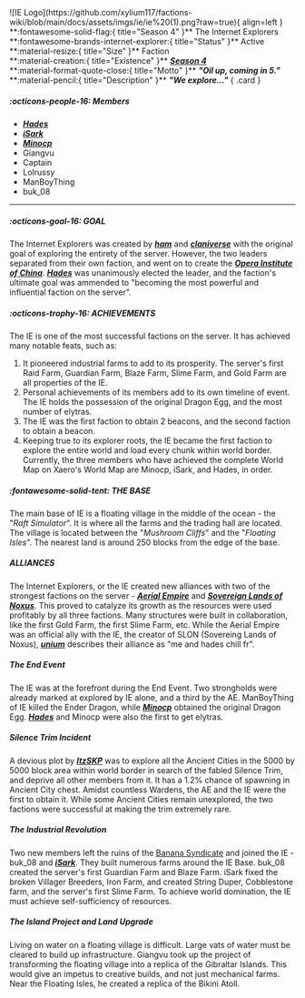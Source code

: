 <div class="grid" markdown>
![IE Logo](https://github.com/xylium117/factions-wiki/blob/main/docs/assets/imgs/ie/ie%20(1).png?raw=true){ align=left }
**:fontawesome-solid-flag:{ title="Season 4" }** The Internet Explorers<br>
**:fontawesome-brands-internet-explorer:{ title="Status" }** Active<br>
**:material-resize:{ title="Size" }** Faction<br>
**:material-creation:{ title="Existence" }** <b><i><a href="../seasons/s4.md">Season 4</a></i></b>  <br>
**:material-format-quote-close:{ title="Motto" }** <b><i>"Oil up, coming in 5."</i></b><br>
**:material-pencil:{ title="Description" }** <b><i>"We explore..."</i></b>  
{ .card }
</div>

##### :octicons-people-16: Members
- <b><i><a href="/players/hades.md">Hades</a></i></b>  <br>
- <b><i><a href="/players/isark.md">iSark</a></i></b>   <br>
- <b><i><a href="/players/minocp.md">Minocp</a></i></b><br>
- Giangvu<br>
- Captain <br>
- Lolrussy<br>
- ManBoyThing <br>
- buk_08 <br>
___

##### :octicons-goal-16: GOAL
The Internet Explorers was created by [***ham***](../staff/ham.md) and [***claniverse***](../staff/realclay.md) with the original goal of exploring the entirety of the server. However, the two leaders separated from their own faction, and went on to create the [***Opera Institute of China***](oc.md). [***Hades***](../players/hades.nd) was unanimously elected the leader, and the faction's ultimate goal was ammended to "becoming the most powerful and influential faction on the server". <br>

##### :octicons-trophy-16: ACHIEVEMENTS
The IE is one of the most successful factions on the server. It has achieved many notable feats, such as:<br>
1. It pioneered industrial farms to add to its prosperity. The server's first Raid Farm, Guardian Farm, Blaze Farm, Slime Farm, and Gold Farm are all properties of the IE.<br>
2. Personal achievements of its members add to its own timeline of event. The IE holds the possession of the original Dragon Egg, and the most number of elytras. <br>
3. The IE was the first faction to obtain 2 beacons, and the second faction to obtain a beacon.<br>
4. Keeping true to its explorer roots, the IE became the first faction to explore the entire world and load every chunk within world border. Currently, the three members who have achieved the complete World Map on Xaero's World Map are Minocp, iSark, and Hades, in order.<br>

##### :fontawesome-solid-tent: THE BASE
The main base of IE is a floating village in the middle of the ocean - the "*Raft Simulator*". It is where all the farms and the trading hall are located. The village is located between the "*Mushroom Cliffs*" and the "*Floating Isles*". The nearest land is around 250 blocks from the edge of the base. <br>

##### ALLIANCES
The Internet Explorers, or the IE created new alliances with two of the strongest factions on the server - [***Aerial Empire***](ae.md) and [***Sovereign Lands of Noxus***](slon.md). This proved to catalyze its growth as the resources were used profitably by all three factions. Many structures were built in collaboration, like the first Gold Farm, the first Slime Farm, etc. While the Aerial Empire was an official ally with the IE, the creator of SLON (Sovereing Lands of Noxus), [***unium***](../staff/unium.md) describes their alliance as "me and hades chill fr".<br>

##### The End Event
The IE was at the forefront during the End Event. Two strongholds were already marked at explored by IE alone, and a third by the AE. ManBoyThing of IE killed the Ender Dragon, while [***Minocp***](../players/minocp.md) obtained the original Dragon Egg. [***Hades***](../players/hades.md) and Minocp were also the first to get elytras. <br>

##### Silence Trim Incident
A devious plot by [***ItzSKP***](../players/itzskp.md) was to explore all the Ancient Cities in the 5000 by 5000 block area within world border in search of the fabled Silence Trim, and deprive all other members from it. It has a 1.2% chance of spawning in Ancient City chest. Amidst countless Wardens, the AE and the IE were the first to obtain it. While some Ancient Cities remain unexplored, the two factions were successful at making the trim extremely rare.<br>

##### The Industrial Revolution
Two new members left the ruins of the [Banana Syndicate](bs.md) and joined the IE - buk_08 and [***iSark***](../players/isark.md). They built numerous farms around the IE Base. buk_08 created the server's first Guardian Farm and Blaze Farm. iSark fixed the broken Villager Breeders, Iron Farm, and created String Duper, Cobblestone farm, and the server's first Slime Farm. To achieve world domination, the IE must achieve self-sufficiency of resources.<br>

##### The Island Project and Land Upgrade
Living on water on a floating village is difficult. Large vats of water must be cleared to build up infrastructure. Giangvu took up the project of transforming the floating village into a replica of the Gibraltar Islands. This would give an impetus to creative builds, and not just mechanical farms. Near the Floating Isles, he created a replica of the Bikini Atoll.<br>


